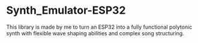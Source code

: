 # Synth_Emulator-ESP32 

This library is made by me to turn an ESP32 into a fully functional polytonic synth with flexible wave shaping abilities and complex song structuring.